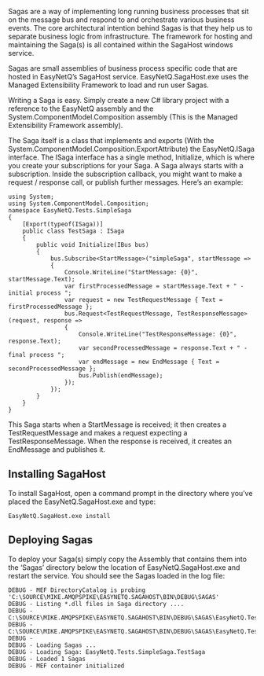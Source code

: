 Sagas are a way of implementing long running business processes that sit on the message bus and respond to and orchestrate various business events. The core architectural intention behind Sagas is that they help us to separate business logic from infrastructure. The framework for hosting and maintaining the Saga(s) is all contained within the SagaHost windows service.

Sagas are small assemblies of business process specific code that are hosted in EasyNetQ’s SagaHost service. EasyNetQ.SagaHost.exe uses the Managed Extensibility Framework to load and run user Sagas.

Writing a Saga is easy. Simply create a new C# library project with a reference to the EasyNetQ assembly and the System.ComponentModel.Composition assembly (This is the Managed Extensibility Framework assembly).

The Saga itself is a class that implements and exports (With the System.ComponentModel.Composition.ExportAttribute) the EasyNetQ.ISaga interface. The ISaga interface has a single method, Initialize, which is where you create your subscriptions for your Saga. A Saga always starts with a subscription. Inside the subscription callback, you might want to make a request / response call, or publish further messages. Here’s an example:

    using System; 
    using System.ComponentModel.Composition;  
    namespace EasyNetQ.Tests.SimpleSaga 
    {     
        [Export(typeof(ISaga))]     
        public class TestSaga : ISaga     
        {         
            public void Initialize(IBus bus)         
            {             
                bus.Subscribe<StartMessage>("simpleSaga", startMessage =>             
                {                 
                    Console.WriteLine("StartMessage: {0}", startMessage.Text);                 
                    var firstProcessedMessage = startMessage.Text + " - initial process ";                 
                    var request = new TestRequestMessage { Text = firstProcessedMessage };                 
                    bus.Request<TestRequestMessage, TestResponseMessage>(request, response =>                 
                    {                     
                        Console.WriteLine("TestResponseMessage: {0}", response.Text);                     
                        var secondProcessedMessage = response.Text + " - final process ";                     
                        var endMessage = new EndMessage { Text = secondProcessedMessage };                     
                        bus.Publish(endMessage);                 
                    });             
                });         
            }     
        } 
    }

This Saga starts when a StartMessage is received; it then creates a TestRequestMessage and makes a request expecting a TestResponseMessage. When the response is received, it creates an EndMessage and publishes it.

## Installing SagaHost

To install SagaHost, open a command prompt in the directory where you’ve placed the EasyNetQ.SagaHost.exe and type:

    EasyNetQ.SagaHost.exe install

## Deploying Sagas

To deploy your Saga(s) simply copy the Assembly that contains them into the ‘Sagas’ directory below the location of EasyNetQ.SagaHost.exe and restart the service. You should see the Sagas loaded in the log file:

    DEBUG - MEF DirectoryCatalog is probing 
    'C:\SOURCE\MIKE.AMQPSPIKE\EASYNETQ.SAGAHOST\BIN\DEBUG\SAGAS' 
    DEBUG - Listing *.dll files in Saga directory .... 
    DEBUG - C:\SOURCE\MIKE.AMQPSPIKE\EASYNETQ.SAGAHOST\BIN\DEBUG\SAGAS\EasyNetQ.Tests.Messages.dll 
    DEBUG - C:\SOURCE\MIKE.AMQPSPIKE\EASYNETQ.SAGAHOST\BIN\DEBUG\SAGAS\EasyNetQ.Tests.SimpleSaga.dll 
    DEBUG - 
    DEBUG - Loading Sagas ... 
    DEBUG - Loading Saga: EasyNetQ.Tests.SimpleSaga.TestSaga 
    DEBUG - Loaded 1 Sagas 
    DEBUG - MEF container initialized
